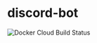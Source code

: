 # discord-bot

![Docker Cloud Build Status](https://img.shields.io/docker/cloud/build/eveseat/discord-bot)
